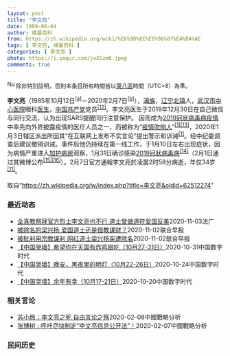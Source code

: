 ```yaml
---
layout: post
title: "李文亮"
date: 1989-06-04
author: 维基百科
from: https://zh.wikipedia.org/wiki/%E6%9D%8E%E6%96%87%E4%BA%AE
tags: [ 李文亮, 维基百科 ]
categories: [ 李文亮 ]
photo: https://i.imgur.com/jxXSzmK.jpeg
comments: true
---
```

<div class="mw-parser-output"><div id="noteTA-72732dd3" class="noteTA"><div class="noteTA-group"><div data-noteta-group-source="module" data-noteta-group="Medicine"></div></div><div class="noteTA-local"><div data-noteta-code="zh-cn:重症监护室; zh-hk:深切治療部; zh-tw:加護病房"></div><div data-noteta-code="zh-cn:体外膜氧合; zh-hk:人工心肺; zh-tw:葉克膜;"></div><div data-noteta-code="zh-hans:互联网+; zh-hant:互聯網+;"></div><div data-noteta-code="zh-cn:卡洛·乌尔巴尼; zh-hk:卡爾婁·武爾班尼; zh-tw:卡洛·厄巴尼;"></div><div data-noteta-code="zh-cn:互联网+; zh-tw:互聯網+;"></div></div></div>
<div class="notice metadata" id="spoiler" style="font-size: small"><a href="/wiki/File:Nuvola_apps_important_yellow.svg" class="image"><img alt="Nuvola apps important yellow.svg" src="//upload.wikimedia.org/wikipedia/commons/thumb/d/dc/Nuvola_apps_important_yellow.svg/20px-Nuvola_apps_important_yellow.svg.png" decoding="async" width="20" height="17" srcset="//upload.wikimedia.org/wikipedia/commons/thumb/d/dc/Nuvola_apps_important_yellow.svg/30px-Nuvola_apps_important_yellow.svg.png 1.5x, //upload.wikimedia.org/wikipedia/commons/thumb/d/dc/Nuvola_apps_important_yellow.svg/40px-Nuvola_apps_important_yellow.svg.png 2x" data-file-width="600" data-file-height="500"></a>除非特別註明，否則本条目所有時間皆以<a href="/wiki/UTC%2B08:00" title="UTC+08:00">東八區</a>時間（UTC+8）為準。</div>

<p><b>李文亮</b>（1985年10月12日<sup id="cite_ref-3" class="reference"><a href="#cite_note-3">[a]</a></sup>－2020年2月7日<sup id="cite_ref-13" class="reference"><a href="#cite_note-13">[b]</a></sup>），<a href="/wiki/%E6%BB%A1%E6%97%8F" title="满族">满族</a>，<a href="/wiki/%E8%BE%BD%E5%AE%81%E7%9C%81" title="辽宁省">辽宁</a><a href="/wiki/%E5%8C%97%E9%95%87%E5%B8%82" title="北镇市">北镇</a>人，<a href="/wiki/%E6%AD%A6%E6%B1%89%E5%B8%82%E4%B8%AD%E5%BF%83%E5%8C%BB%E9%99%A2" title="武汉市中心医院">武汉市中心医院</a>眼科<a href="/wiki/%E5%8C%BB%E7%94%9F" title="医生">医生</a>，<a href="/wiki/%E4%B8%AD%E5%9B%BD%E5%85%B1%E4%BA%A7%E5%85%9A" title="中国共产党">中国共产党</a>党员<sup id="cite_ref-14" class="reference"><a href="#cite_note-14">[12]</a></sup>。李文亮医生于2019年12月30日在自己微信与同行交流，认为出现SARS提醒同行注意保护。 因而成为<a href="/wiki/2019%E5%86%A0%E7%8A%B6%E7%97%85%E6%AF%92%E7%97%85%E7%96%AB%E6%83%85" title="2019冠状病毒病疫情">2019冠状病毒病疫情</a>中率先向外界披露疫情的医疗人员之一，而被称为“<a href="/wiki/%E7%96%AB%E6%83%85" class="mw-redirect" title="疫情">疫情</a><a href="/wiki/%E5%90%B9%E5%93%A8%E4%BA%BA" title="吹哨人">吹哨人</a>”<sup id="cite_ref-财新_1-1" class="reference"><a href="#cite_note-财新-1">[1]</a></sup><sup id="cite_ref-15" class="reference"><a href="#cite_note-15">[13]</a></sup>，2020年1月3日辖区派出所因其“在互联网上发布不实言论”提出警示和训诫<sup id="cite_ref-财新_1-2" class="reference"><a href="#cite_note-财新-1">[1]</a></sup>。经中纪委调查后建议撤销训诫。事件后他仍持续在第一线工作，于1月10日左右出现症状，因为病情严重进入<a href="/wiki/%E5%8A%A0%E8%AD%B7%E7%97%85%E6%88%BF" title="加護病房">加护病房</a>观察，1月31日确诊感染<a href="/wiki/2019%E5%86%A0%E7%8B%80%E7%97%85%E6%AF%92%E7%97%85" class="mw-redirect" title="2019冠狀病毒病">2019冠狀病毒病</a><sup id="cite_ref-监察答记者问_16-0" class="reference"><a href="#cite_note-监察答记者问-16">[14]</a></sup>（2月1日通过其微博公布<sup id="cite_ref-17" class="reference"><a href="#cite_note-17">[15]</a></sup><sup id="cite_ref-18" class="reference"><a href="#cite_note-18">[16]</a></sup>）。2月7日官方通報李文亮於凌晨2时58分病逝，年仅34岁<sup id="cite_ref-wjw.wuhan_12-1" class="reference"><a href="#cite_note-wjw.wuhan-12">[11]</a></sup>。
</p>
</div><noscript><img src="//zh.wikipedia.org/wiki/Special:CentralAutoLogin/start?type=1x1" alt="" title="" width="1" height="1" style="border: none; position: absolute;"></noscript>
<div class="printfooter">取自“<a dir="ltr" href="https://zh.wikipedia.org/w/index.php?title=李文亮&amp;oldid=62512274">https://zh.wikipedia.org/w/index.php?title=李文亮&amp;oldid=62512274</a>”</div><div id="recent-news"><h3>最近动态</h3><ul><li><a href="https://nodebe4.github.io/waimei/2020-11-03/%E5%85%A8%E7%9C%9F%E6%95%99%E7%A5%AD%E6%8B%9C%E5%AE%98%E6%96%B9%E7%83%88%E5%A3%AB%E6%9D%8E%E6%96%87%E4%BA%AE%E4%B9%9F%E4%B8%8D%E8%A1%8C-%E9%81%93%E5%A3%AB%E6%9B%BE%E5%81%9A%E9%81%93%E7%AC%A6%E7%88%B1%E5%9B%BD%E5%8F%8D%E7%BE%8E" title="全真教祭拜官方烈士李文亮也不行 道士曾做道符爱国反美—— 03/11/2020 - 16:33 陕西道教协会上周六（31日）公布，解除全真道士梁兴扬的教职人员资格，并指梁在网络诽谤道教教职人员，...">全真教祭拜官方烈士李文亮也不行 道士曾做道符爱国反美</a><time>2020-11-03</time><a class="tag">法广</a></li>
<li><a href="https://nodebe4.github.io/waimei/2020-11-02/%E8%A2%AB%E9%99%A4%E5%90%8D%E7%9A%84%E6%A2%81%E5%85%B4%E6%89%AC-%E7%88%B1%E5%9B%BD%E9%81%93%E5%A3%AB%E8%BF%98%E6%98%AF%E5%80%9F%E6%95%99%E8%B0%8B%E8%B4%A2" title="被除名的梁兴扬 爱国道士还是借教谋财？—— 梁兴扬档案照，图为其在海边手持中国国旗。（互联网） 为冠病“吹哨人”李文亮等抗疫殉职者立牌位的网红全真道士梁兴扬，被曾供职的陕西西安市长安区道教协会除...">被除名的梁兴扬 爱国道士还是借教谋财？</a><time>2020-11-02</time><a class="tag">联合早报</a></li>
<li><a href="https://nodebe4.github.io/waimei/2020-11-02/%E8%A2%AB%E6%89%B9%E5%88%A9%E7%94%A8%E5%AE%97%E6%95%99%E8%B0%8B%E5%88%A9-%E7%BD%91%E7%BA%A2%E9%81%93%E5%A3%AB%E6%A2%81%E5%85%B4%E6%89%AC%E7%AA%81%E9%81%AD%E9%99%A4%E5%90%8D" title="被批利用宗教谋利 网红道士梁兴扬突遭除名—— 曾为“吹哨人”李文亮等设立牌位的网红全真道士梁兴扬日前突遭其供职单位解除。（图片来自梁兴扬微博） 曾为纪念“吹哨人”李文亮等抗疫殉职者自立558块牌...">被批利用宗教谋利  网红道士梁兴扬突遭除名</a><time>2020-11-02</time><a class="tag">联合早报</a></li>
<li><a href="https://nodebe4.github.io/waimei/2020-10-31/%E4%B8%AD%E5%9B%BD%E5%93%AD%E5%A2%99-%E5%B8%8C%E6%9C%9B%E4%BD%A0%E5%9C%A8%E5%A4%A9%E5%9B%BD%E6%9C%89%E7%82%B8%E9%B8%A1%E7%BF%85%E5%90%83-10%E6%9C%8827-31%E6%97%A5" title="【中国哭墙】希望你在天国有炸鸡翅吃（10月27-31日）—— 编者按：10月27-31日，距离李文亮医生的去世已263-67天。这位在武汉新冠疫情期间因为说出真话成为悲剧英雄的普通眼科医生并没有...">【中国哭墙】希望你在天国有炸鸡翅吃（10月27-31日）</a><time>2020-10-31</time><a class="tag">中国数字时代</a></li>
<li><a href="https://nodebe4.github.io/waimei/2020-10-24/%E4%B8%AD%E5%9B%BD%E5%93%AD%E5%A2%99-%E6%99%9A%E5%AE%89-%E9%BB%91%E5%A4%9C%E9%87%8C%E7%9A%84%E6%98%8E%E7%81%AF-10%E6%9C%8822-26%E6%97%A5" title="【中国哭墙】晚安，黑夜里的明灯（10月22-26日）—— 编者按：10月22-26日，距离李文亮医生的去世已258-62天。这位在武汉新冠疫情期间因为说出真话成为悲剧英雄的普通眼科医生并没有被民...">【中国哭墙】晚安，黑夜里的明灯（10月22-26日）</a><time>2020-10-24</time><a class="tag">中国数字时代</a></li>
<li><a href="https://nodebe4.github.io/waimei/2020-10-20/%E4%B8%AD%E5%9B%BD%E5%93%AD%E5%A2%99-%E4%BD%99%E5%B9%B4%E6%9C%89%E5%B9%B8-10%E6%9C%8817-21%E6%97%A5" title="【中国哭墙】余年有幸（10月17-21日）—— 编者按：10月17-21日，距离李文亮医生的去世已253-57天。这位在武汉新冠疫情期间因为说出真话成为悲剧英雄的普通眼科医生并没有被民众遗忘，为...">【中国哭墙】余年有幸（10月17-21日）</a><time>2020-10-20</time><a class="tag">中国数字时代</a></li>
</ul></div><div id="open-opinion"><h3>相关言论</h3><ul><li><a href="https://nodebe4.github.io/opinion/2020-02-08/%E8%8B%8F%E5%B0%8F%E7%8E%B2-%E6%9D%8E%E6%96%87%E4%BA%AE%E4%B9%8B%E6%AD%BB-%E8%87%AA%E7%94%B1%E8%A8%80%E8%AE%BA%E4%B9%8B%E6%AE%87/" title="苏小玲">苏小玲：李文亮之死 自由言论之殇</a><time>2020-02-08</time><a class="tag">中國戰略分析</a></li>
<li><a href="https://nodebe4.github.io/opinion/2020-02-07/%E5%BC%A0%E5%8D%9A%E6%A0%91-%E5%91%BC%E5%90%81%E5%B0%BD%E5%BF%AB%E5%88%B6%E5%AE%9A-%E6%9D%8E%E6%96%87%E4%BA%AE%E4%BF%A1%E6%81%AF%E5%85%AC%E5%BC%80%E6%B3%95/" title="张博树">张博树 : 呼吁尽快制定“李文亮信息公开法”！</a><time>2020-02-07</time><a class="tag">中國戰略分析</a></li>
</ul></div><div id="mjls-record"><h3>民间历史</h3><ul></ul></div>
